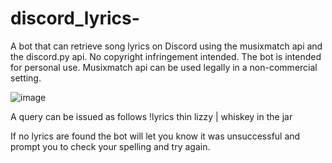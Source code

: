 # discord_lyrics-
A bot that can retrieve song lyrics on Discord using the musixmatch api and the discord.py api. 
No copyright infringement intended.
The bot is intended for personal use.
Musixmatch api can be used legally in a non-commercial setting.

![image](https://user-images.githubusercontent.com/56563391/75936170-4f237900-5e79-11ea-8941-3f725f0051ad.png)

A query can be issued as follows 
!lyrics thin lizzy | whiskey in the jar

If no lyrics are found the bot will let you know it was unsuccessful and prompt you to 
check your spelling and try again. 
